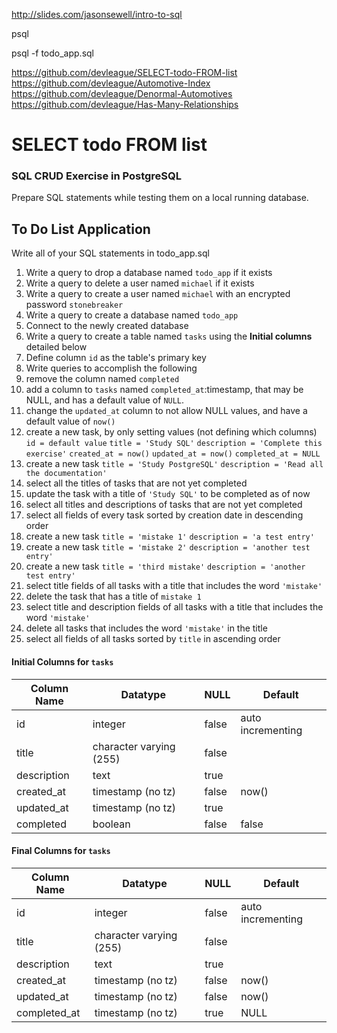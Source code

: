 http://slides.com/jasonsewell/intro-to-sql

psql

psql -f todo_app.sql

https://github.com/devleague/SELECT-todo-FROM-list
https://github.com/devleague/Automotive-Index
https://github.com/devleague/Denormal-Automotives
https://github.com/devleague/Has-Many-Relationships

# SELECT todo FROM list

### SQL CRUD Exercise in PostgreSQL

Prepare SQL statements while testing them on a local running database.

## To Do List Application

Write all of your SQL statements in todo_app.sql

1. Write a query to drop a database named `todo_app` if it exists
1. Write a query to delete a user named `michael` if it exists
1. Write a query to create a user named `michael` with an encrypted password `stonebreaker`
1. Write a query to create a database named `todo_app`
1. Connect to the newly created database
1. Write a query to create a table named `tasks` using the **Initial columns** detailed below
1. Define column `id` as the table's primary key
1. Write queries to accomplish the following
  1. remove the column named `completed`
  1. add a column to `tasks` named `completed_at`:timestamp, that may be NULL, and has a default value of `NULL`.
  1. change the `updated_at` column to not allow NULL values, and have a default value of `now()`
  1. create a new task, by only setting values (not defining which columns)
  `id = default value`
  `title = 'Study SQL'`
  `description = 'Complete this exercise'`
  `created_at = now()`
  `updated_at = now()`
  `completed_at = NULL`
  1. create a new task
  `title = 'Study PostgreSQL'`
  `description = 'Read all the documentation'`
  1. select all the titles of tasks that are not yet completed
  1. update the task with a title of `'Study SQL'` to be completed as of now
  1. select all titles and descriptions of tasks that are not yet completed
  1. select all fields of every task sorted by creation date in descending order
  1. create a new task
  `title = 'mistake 1'`
  `description = 'a test entry'`
  1. create a new task
  `title = 'mistake 2'`
  `description = 'another test entry'`
  1. create a new task
  `title = 'third mistake'`
  `description = 'another test entry'`
  1. select title fields of all tasks with a title that includes the word `'mistake'`
  1. delete the task that has a title of `mistake 1`
  1. select title and description fields of all tasks with a title that includes the word `'mistake'`
  1. delete all tasks that includes the word `'mistake'` in the title
  1. select all fields of all tasks sorted by `title` in ascending order

#### Initial Columns for `tasks`

| Column Name  | Datatype                | NULL  | Default           |
|--------------|-------------------------|-------|-------------------|
| id           | integer                 | false | auto incrementing |
| title        | character varying (255) | false |                   |
| description  | text                    | true  |                   |
| created_at   | timestamp (no tz)       | false | now()             |
| updated_at   | timestamp (no tz)       | true  |                   |
| completed    | boolean                 | false | false             |


#### Final Columns for `tasks`

| Column Name  | Datatype                | NULL  | Default           |
|--------------|-------------------------|-------|-------------------|
| id           | integer                 | false | auto incrementing |
| title        | character varying (255) | false |                   |
| description  | text                    | true  |                   |
| created_at   | timestamp (no tz)       | false | now()             |
| updated_at   | timestamp (no tz)       | false | now()             |
| completed_at | timestamp (no tz)       | true  | NULL              |
